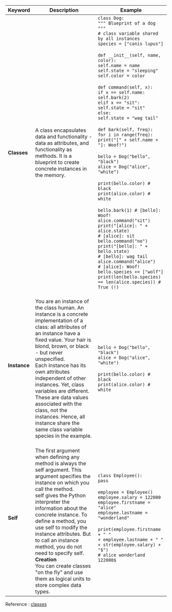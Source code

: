 
| Keyword      | Description                                                                                                                                                                                                                                                                                                                                                                                                                                                                              | Example                                                                                                                                                                                                                                                                                                                                                                                                                                                                                                                                                                                                                                                                                                                                                                                                                                                                                                                                                                                                                             |
| ------------ | ---------------------------------------------------------------------------------------------------------------------------------------------------------------------------------------------------------------------------------------------------------------------------------------------------------------------------------------------------------------------------------------------------------------------------------------------------------------------------------------- | ----------------------------------------------------------------------------------------------------------------------------------------------------------------------------------------------------------------------------------------------------------------------------------------------------------------------------------------------------------------------------------------------------------------------------------------------------------------------------------------------------------------------------------------------------------------------------------------------------------------------------------------------------------------------------------------------------------------------------------------------------------------------------------------------------------------------------------------------------------------------------------------------------------------------------------------------------------------------------------------------------------------------------------- |
| **Classes**  | A class encapsulates data and functionality - data as attributes, and functionality as methods. It is a blueprint to create concrete instances in the memory.                                                                                                                                                                                                                                                                                                                            | `class Dog:`<br>`""" Blueprint of a dog """`<br>`# class variable shared by all instances`<br>`species = ["canis lupus"]`<br><br>`def __init__(self, name, color):`<br>`self.name = name`<br>`self.state = "sleeping"`<br>`self.color = color`<br><br>`def command(self, x):`<br>`if x == self.name:`<br>`self.bark(2)`<br>`elif x == "sit":`<br>`self.state = "sit"`<br>`else:`<br>`self.state = "wag tail"`<br><br>`def bark(self, freq):`<br>`for i in range(freq):`<br>`print("[" + self.name + "]: Woof!")`<br><br>`bello = Dog("bello", "black")`<br>`alice = Dog("alice", "white")`<br><br>`print(bello.color) # black`<br>`print(alice.color) # white`<br><br>`bello.bark(1) # [bello]: Woof!`<br>`alice.command("sit")`<br>`print("[alice]: " + alice.state)`<br>`# [alice]: sit`<br>`bello.command("no")`<br>`print("[bello]: " + bello.state)`<br>`# [bello]: wag tail`<br>`alice.command("alice")`<br>`# [alice]: Woof!`<br>`bello.species += ["wolf"]`<br>`print(len(bello.species) == len(alice.species)) # True (!)` |
| **Instance** | <br>You are an instance of the class human. An instance is a concrete implementation of a class: all attributes of an instance have a fixed value. Your hair is blond, brown, or black - but never unspecified.<br>Each instance has its own attributes independent of other instances. Yet, class variables are different. These are data values associated with the class, not the instances. Hence, all instance share the same class variable species in the example.                | <br>`bello = Dog("bello", "black")`<br>`alice = Dog("alice", "white")`<br><br>`print(bello.color) # black`<br>`print(alice.color) # white`<br>                                                                                                                                                                                                                                                                                                                                                                                                                                                                                                                                                                                                                                                                                                                                                                                                                                                                                      |
| **Self**     | <br>The first argument when defining any method is always the self argument. This argument specifies the instance on which you call the method.<br>self gives the Python interpreter the information about the concrete instance. To define a method, you use self to modify the instance attributes. But to call an instance method, you do not need to specify self.<br>**Creation**<br>You can create classes "on the fly" and use them as logical units to store complex data types. | `class Employee():`<br>`pass`<br><br>`employee = Employee()`<br>`employee.salary = 122000`<br>`employee.firstname = "alice"`<br>`employee.lastname = "wonderland"`<br><br>`print(employee.firstname + " "`<br>`+ employee.lastname + " "`<br>`+ str(employee.salary) + "$")`<br>`# alice wonderland 122000$`                                                                                                                                                                                                                                                                                                                                                                                                                                                                                                                                                                                                                                                                                                                        |

Reference : [classes](./img/classes.png)
